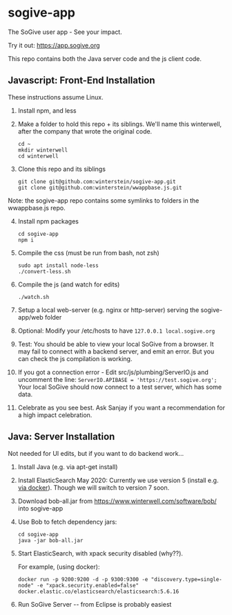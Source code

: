 # sogive-app

The SoGive user app - See your impact.

Try it out: <https://app.sogive.org>

This repo contains both the Java server code and the js client code.

## Javascript: Front-End Installation

These instructions assume Linux.

1. Install npm, and less

2. Make a folder to hold this repo + its siblings. We'll name this winterwell, after the company that wrote the original code.

       cd ~
       mkdir winterwell
       cd winterwell

3. Clone this repo and its siblings

       git clone git@github.com:winterstein/sogive-app.git
       git clone git@github.com:winterstein/wwappbase.js.git

Note: the sogive-app repo contains some symlinks to folders in the wwappbase.js repo.

4. Install npm packages

       cd sogive-app
       npm i

5. Compile the css (must be run from bash, not zsh)
	
       sudo apt install node-less
       ./convert-less.sh

6. Compile the js (and watch for edits)

       ./watch.sh

7. Setup a local web-server (e.g. nginx or http-server) serving the sogive-app/web folder

8. Optional: Modify your /etc/hosts to have `127.0.0.1 local.sogive.org`

9. Test: You should be able to view your local SoGive from a browser. It may fail to connect with a backend server, and emit an error. But you can check the js compilation is working.

10. If you got a connection error - Edit src/js/plumbing/ServerIO.js and uncomment the line:
	`ServerIO.APIBASE = 'https://test.sogive.org';`
Your local SoGive should now connect to a test server, which has some data.

11. Celebrate as you see best. Ask Sanjay if you want a recommendation for
a high impact celebration.


## Java: Server Installation

Not needed for UI edits, but if you want to do backend work...

1. Install Java (e.g. via apt-get install)

2. Install ElasticSearch
May 2020: Currently we use version 5 (install e.g. [via docker](https://www.elastic.co/guide/en/elasticsearch/reference/5.6/docker.html#_pulling_the_image)). 
Though we will switch to version 7 soon.

3. Download bob-all.jar from https://www.winterwell.com/software/bob/ into sogive-app

4. Use Bob to fetch dependency jars:

       cd sogive-app
       java -jar bob-all.jar

5. Start ElasticSearch, with xpack security disabled (why??). 

    For example, (using docker): 
    
    ```
    docker run -p 9200:9200 -d -p 9300:9300 -e "discovery.type=single-node" -e "xpack.security.enabled=false" docker.elastic.co/elasticsearch/elasticsearch:5.6.16
    ```

6. Run SoGive Server -- from Eclipse is probably easiest
